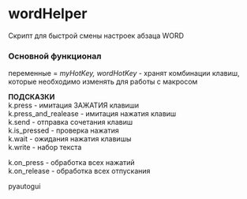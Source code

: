 # wordHelper
Скрипт для быстрой смены настроек абзаца WORD


### Основной функционал

переменные = *myHotKey, wordHotKey* - хранят комбинации клавиш, которые необходимо изменять
для работы с макросом

**ПОДСКАЗКИ**\
k.press - имитация ЗАЖАТИЯ клавиши\
k.press_and_realease - имитация нажатия клавиш\
k.send - отправка сочетания клавиш\
k.is_pressed - проверка нажатия\
k.wait - ожидания нажатия клавишы\
k.write - набор текста

k.on_press - обработка всех нажатий\
k.on_release - обработка всех отпускания


pyautogui

